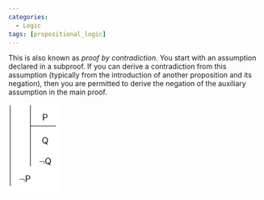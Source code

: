 ```yaml
---
categories:
  - Logic 
tags: [propositional_logic]
---
```


This is also known as *proof by contradiction*. You start with an assumption declared in a subproof. If you can derive a contradiction from this assumption (typically from the introduction of another proposition and its negation), then you are permitted to derive the negation of the auxiliary assumption in the main proof. 

[]()![negate-intro 1.png](../img/negate-intro%201.png)
